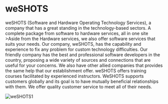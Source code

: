 # weSHOTS 

weSHOTS (Software and Hardware Operating Technology Services), a company that has a great standing in the technology-based sectors. A complete package from software to hardware services, all in one site >Aside from the Hardware services, we also offer software services that suits your needs. Our company, weSHOTS, has the capability and experience to fix any problem for custom technology difficulties. Our friendly company has the best and professional software developers in the country, proposing a wide variety of sources and connections that are useful for your concerns. We also have other allied companies that provides the same help that our establishment offer. weSHOTS offers training courses facilitated by experienced instructors. WeSHOTS supports customers globally and its goal is to have mutually beneficial relationships with them. We offer quality customer service to meet all of their needs.

![weSHOTS1](https://user-images.githubusercontent.com/61749438/230556679-cdb4085e-b114-4d3b-b455-cf558701fa0e.PNG)
